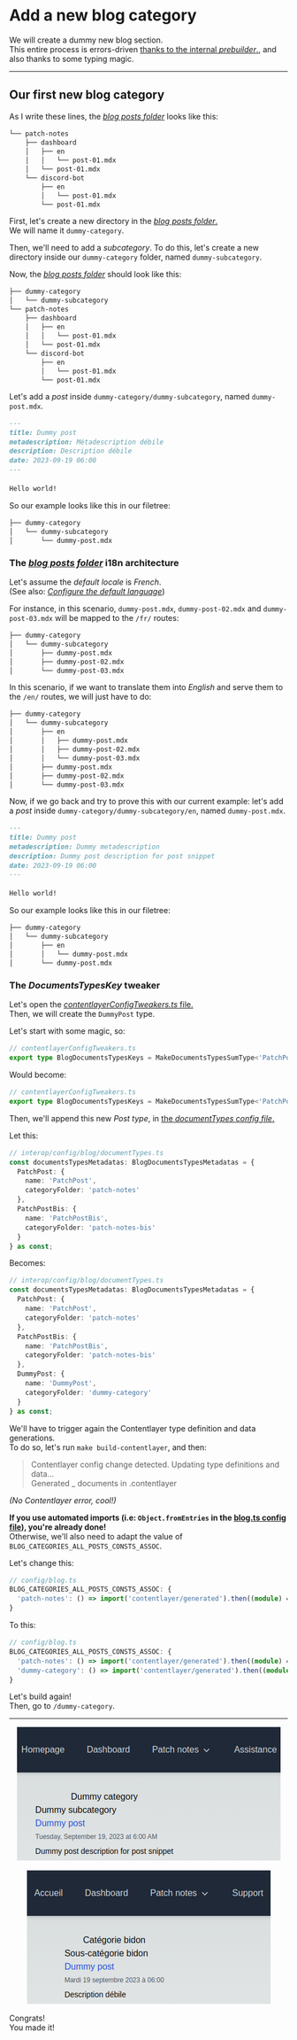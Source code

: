 # Add a new blog category

We will create a dummy new blog section.  
This entire process is errors-driven [thanks to the internal _prebuilder_.](./01.prebuilder.md), and also thanks to some typing magic.

---

## Our first new blog category

As I write these lines, the [_blog posts folder_](/content/blog/) looks like this:

```
└── patch-notes
    ├── dashboard
    │   ├── en
    │   │   └── post-01.mdx
    │   └── post-01.mdx
    └── discord-bot
        ├── en
        │   └── post-01.mdx
        └── post-01.mdx
```

First, let's create a new directory in the [_blog posts folder_.](/content/blog/)  
We will name it `dummy-category`.

Then, we'll need to add a _subcategory_. To do this, let's create a new directory inside our `dummy-category` folder, named `dummy-subcategory`.

Now, the [_blog posts folder_](/content/blog/) should look like this:

```
├── dummy-category
│   └── dummy-subcategory
└── patch-notes
    ├── dashboard
    │   ├── en
    │   │   └── post-01.mdx
    │   └── post-01.mdx
    └── discord-bot
        ├── en
        │   └── post-01.mdx
        └── post-01.mdx
```

Let's add a _post_ inside `dummy-category/dummy-subcategory`, named `dummy-post.mdx`.

```markdown
---
title: Dummy post
metadescription: Métadescription débile
description: Description débile
date: 2023-09-19 06:00
---

Hello world!
```

So our example looks like this in our filetree:

```
├── dummy-category
│   └── dummy-subcategory
│       └── dummy-post.mdx
```

### The [_blog posts folder_](/content/blog/) i18n architecture

Let's assume the _default locale_ is _French_.  
(See also: [_Configure the default language_](../i18n/02.configure-default-language.md))

For instance, in this scenario, `dummy-post.mdx`, `dummy-post-02.mdx` and `dummy-post-03.mdx` will be mapped to the `/fr/` routes:

```
├── dummy-category
│   └── dummy-subcategory
│       ├── dummy-post.mdx
│       ├── dummy-post-02.mdx
│       └── dummy-post-03.mdx
```

In this scenario, if we want to translate them into _English_ and serve them to the `/en/` routes, we will just have to do:

```
├── dummy-category
│   └── dummy-subcategory
│       ├── en
│       │   ├── dummy-post.mdx
│       │   ├── dummy-post-02.mdx
│       │   └── dummy-post-03.mdx
│       ├── dummy-post.mdx
│       ├── dummy-post-02.mdx
│       └── dummy-post-03.mdx
```

Now, if we go back and try to prove this with our current example: let's add a _post_ inside `dummy-category/dummy-subcategory/en`, named
`dummy-post.mdx`.

```markdown
---
title: Dummy post
metadescription: Dummy metadescription
description: Dummy post description for post snippet
date: 2023-09-19 06:00
---

Hello world!
```

So our example looks like this in our filetree:

```
├── dummy-category
│   └── dummy-subcategory
│       ├── en
│       │   └── dummy-post.mdx
│       └── dummy-post.mdx
```

### The _DocumentsTypesKey_ tweaker

Let's open the [_contentlayerConfigTweakers.ts_ file.](/interop/config/contentlayer/contentlayerConfigTweakers.ts)  
Then, we will create the `DummyPost` type.

Let's start with some magic, so:

```ts
// contentlayerConfigTweakers.ts
export type BlogDocumentsTypesKeys = MakeDocumentsTypesSumType<'PatchPost' | 'PatchPostBis'>;
```

Would become:

```ts
// contentlayerConfigTweakers.ts
export type BlogDocumentsTypesKeys = MakeDocumentsTypesSumType<'PatchPost' | 'PatchPostBis' | 'DummyPost'>; // * ... Added 'DummyPost'
```

Then, we'll append this new _Post type_, in [the _documentTypes config file_.](/interop/config/contentlayer/blog/documentTypes.ts)

Let this:

```ts
// interop/config/blog/documentTypes.ts
const documentsTypesMetadatas: BlogDocumentsTypesMetadatas = {
  PatchPost: {
    name: 'PatchPost',
    categoryFolder: 'patch-notes'
  },
  PatchPostBis: {
    name: 'PatchPostBis',
    categoryFolder: 'patch-notes-bis'
  }
} as const;
```

Becomes:

```ts
// interop/config/blog/documentTypes.ts
const documentsTypesMetadatas: BlogDocumentsTypesMetadatas = {
  PatchPost: {
    name: 'PatchPost',
    categoryFolder: 'patch-notes'
  },
  PatchPostBis: {
    name: 'PatchPostBis',
    categoryFolder: 'patch-notes-bis'
  },
  DummyPost: {
    name: 'DummyPost',
    categoryFolder: 'dummy-category'
  }
} as const;
```

We'll have to trigger again the Contentlayer type definition and data generations.  
To do so, let's run `make build-contentlayer`, and then:

> Contentlayer config change detected. Updating type definitions and data...  
> Generated \_ documents in .contentlayer

_(No Contentlayer error, cool!)_

**If you use automated imports (i.e: `Object.fromEntries` in the [blog.ts config file](/src/config/blog.ts)), you're already done!**  
Otherwise, we'll also need to adapt the value of `BLOG_CATEGORIES_ALL_POSTS_CONSTS_ASSOC`.

Let's change this:

```ts
// config/blog.ts
BLOG_CATEGORIES_ALL_POSTS_CONSTS_ASSOC: {
  'patch-notes': () => import('contentlayer/generated').then((module) => module.allPatchPosts)
}
```

To this:

```ts
// config/blog.ts
BLOG_CATEGORIES_ALL_POSTS_CONSTS_ASSOC: {
  'patch-notes': () => import('contentlayer/generated').then((module) => module.allPatchPosts),
  'dummy-category': () => import('contentlayer/generated').then((module) => module.allDummyPosts) // * ... Added our new category and all its related posts
}
```

Let's build again!  
Then, go to `/dummy-category`.

---

<p align="center"><img src="./Assets/02.add-new-blog-category/final-result-en.png" alt="Result (en)"/></p>
<p align="center"><img src="./Assets/02.add-new-blog-category/final-result-fr.png" alt="Result (fr)"/></p>

Congrats!  
You made it!
